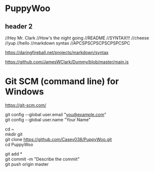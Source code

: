 # PuppyWoo

## header 2

//Hey Mr. Clark
//How's the night going
//README
//SYNTAX!!!
//cheese
//yup
//hello
//markdown syntax
//APCSPSCPSCPSCPSPCSPC


https://daringfireball.net/projects/markdown/syntax

https://github.com/JamesWClark/Dummy/blob/master/main.js

# Git SCM (command line) for Windows

https://git-scm.com/


git config --global user.email "you@example.com"  
git config --global user.name "Your Name"  


cd ~  
mkdir git  
git clone https://github.com/Casey038/PuppyWoo.git  
cd PuppyWoo  


git add *  
git commit -m "Describe the commit"  
git push origin master


